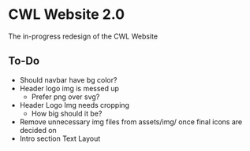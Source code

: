 # CWL Website 2.0

The in-progress redesign of the CWL Website

## To-Do

* Should navbar have bg color?
* Header logo img is messed up
  * Prefer png over svg?
* Header Logo Img needs cropping
  * How big should it be?
* Remove unnecessary img files from assets/img/ once final icons are decided on
* Intro section Text Layout

